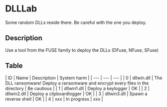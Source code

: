 # DLLLab
Some random DLLs reside there. Be careful with the one you deploy.

## Description
Use a tool from the FUSE family to deploy the DLLs (DFuse, NFuse, SFuse)

## Table
| ID | Name | Description | System harm |
| --- | --- | --- |
| 0 | dllwin.dll | The DLL ransomware! Deploy a ransomware and encrypt every files in the directory | Be cautious |
| 1 | dllwin1.dll | Deploy a keylogger | OK |
| 2 | dllwin2.dll | Deploy a clipboardlogger | OK |
| 3 | dllwin3.dll | Spawn a reverse shell | OK |
| 4 | xxx | In progress | xxx |
